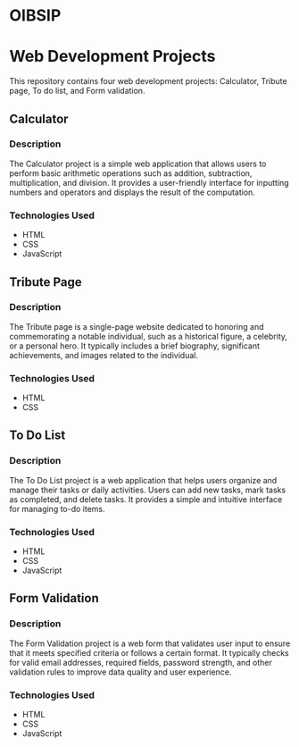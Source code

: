 # OIBSIP

# Web Development Projects

This repository contains four web development projects: Calculator, Tribute page, To do list, and Form validation.

## Calculator

### Description
The Calculator project is a simple web application that allows users to perform basic arithmetic operations such as addition, subtraction, multiplication, and division. It provides a user-friendly interface for inputting numbers and operators and displays the result of the computation.

### Technologies Used
- HTML
- CSS
- JavaScript

## Tribute Page

### Description
The Tribute page is a single-page website dedicated to honoring and commemorating a notable individual, such as a historical figure, a celebrity, or a personal hero. It typically includes a brief biography, significant achievements, and images related to the individual.

### Technologies Used
- HTML
- CSS

## To Do List

### Description
The To Do List project is a web application that helps users organize and manage their tasks or daily activities. Users can add new tasks, mark tasks as completed, and delete tasks. It provides a simple and intuitive interface for managing to-do items.

### Technologies Used
- HTML
- CSS
- JavaScript

## Form Validation

### Description
The Form Validation project is a web form that validates user input to ensure that it meets specified criteria or follows a certain format. It typically checks for valid email addresses, required fields, password strength, and other validation rules to improve data quality and user experience.

### Technologies Used
- HTML
- CSS
- JavaScript

